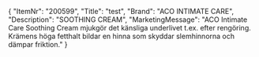 {
  "ItemNr": "200599",
  "Title": "test",
  "Brand": "ACO INTIMATE CARE",
  "Description": "SOOTHING CREAM",
  "MarketingMessage": "ACO Intimate Care Soothing Cream mjukgör det känsliga underlivet t.ex. efter rengöring. Krämens höga fetthalt bildar en hinna som skyddar slemhinnorna och dämpar friktion."
}